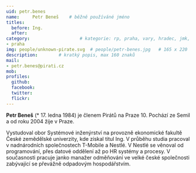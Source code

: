 ```yaml
---
uid: petr.benes
name:     Petr Beneš  	# běžně používáné jméno
titles:
  before: Ing. 
  after:
category:                 	# kategorie: rp, praha, vary, hradec, jmk, senat
- praha
img: people/unknown-pirate.svg  # people/petr-benes.jpg   # 165 x 220
description:      	# kratký popis, max 160 znaků
mail:
- petr.benes@pirati.cz
mob:
profiles:
  github:       
  facebook:    
  twitter: 		  
  flickr:		  
---
```


**Petr Beneš** (* 17. ledna 1984) je členem Pirátů na Praze 10. Pochází ze Semil a od roku 2004 žije v Praze.

Vystudoval obor Systémové inženýrství na provozně ekonomické fakultě České zemědělské univerzity, kde získal titul Ing. V průběhu studia pracoval v nadnárodních společnostech T-Mobile a Nestlé. V Nestlé se věnoval od programování, přes datové oddělení až po HR systémy a procesy. V současnosti pracuje janko manažer odměňování ve velké české společnosti zabývající se převážně odpadovým hospodářstvím.
